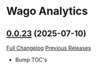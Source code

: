 # Wago Analytics

## [0.0.23](https://github.com/wagoio/WagoAnalytics/tree/0.0.23) (2025-07-10)
[Full Changelog](https://github.com/wagoio/WagoAnalytics/commits/0.0.23) [Previous Releases](https://github.com/wagoio/WagoAnalytics/releases)

- Bump TOC's  